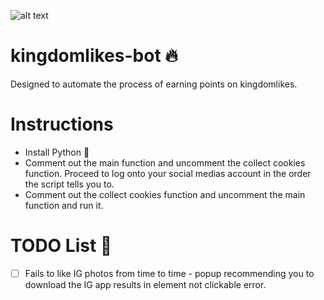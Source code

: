 ![alt text](https://kingdomlikes.com/images/KINGLIKE2sinpunto.png)

# kingdomlikes-bot :fire:
Designed to automate the process of earning points on kingdomlikes. 

# Instructions
- Install Python :snake:
- Comment out the main function and uncomment the collect cookies function. 
  Proceed to log onto your social medias account in the order the script tells you to.
- Comment out the collect cookies function and uncomment the main function and run it.

# TODO List :closed_book:
- [ ] Fails to like IG photos from time to time - popup recommending you to download the IG app results in element not clickable error.
